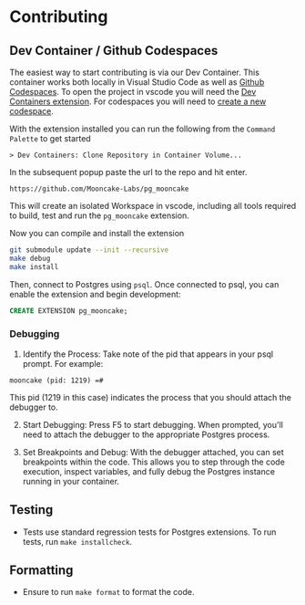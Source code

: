 # Contributing

## Dev Container / Github Codespaces
The easiest way to start contributing is via our Dev Container. This container works both locally in Visual Studio Code as well as [Github Codespaces](https://github.com/features/codespaces). To open the project in vscode you will need the [Dev Containers extension](https://marketplace.visualstudio.com/items?itemName=ms-vscode-remote.remote-containers). For codespaces you will need to [create a new codespace](https://codespace.new/Mooncake-Labs/pg_mooncake).

With the extension installed you can run the following from the `Command Palette` to get started
```
> Dev Containers: Clone Repository in Container Volume...
```

In the subsequent popup paste the url to the repo and hit enter.
```
https://github.com/Mooncake-Labs/pg_mooncake
```

This will create an isolated Workspace in vscode, including all tools required to build, test and run the `pg_mooncake` extension.

Now you can compile and install the extension
```bash
git submodule update --init --recursive
make debug
make install
```
Then, connect to Postgres using `psql`.
Once connected to psql, you can enable the extension and begin development:
```sql
CREATE EXTENSION pg_mooncake;
```

### Debugging
1. Identify the Process: Take note of the pid that appears in your psql prompt. For example:
```
mooncake (pid: 1219) =#
```
This pid (1219 in this case) indicates the process that you should attach the debugger to.

2. Start Debugging: Press F5 to start debugging. When prompted, you'll need to attach the debugger to the appropriate Postgres process.

3. Set Breakpoints and Debug: With the debugger attached, you can set breakpoints within the code. This allows you to step through the code execution, inspect variables, and fully debug the Postgres instance running in your container.

## Testing
* Tests use standard regression tests for Postgres extensions. To run tests, run `make installcheck`.

## Formatting
* Ensure to run `make format` to format the code.
